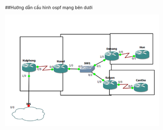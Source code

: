##Hướng dẫn cấu hình ospf mạng bên dưới

![Settings Window](https://raw.githubusercontent.com/lemin2601/CCNA-GNS3/master/OSPF/preview.png)
